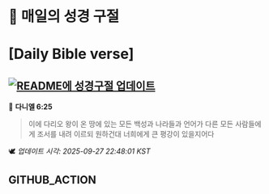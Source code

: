 # 🙏 매일의 성경 구절
# [Daily Bible verse]
## [![README에 성경구절 업데이트](https://github.com/DONGSUKA/first_test/actions/workflows/update-readme-bible.yml/badge.svg)](https://github.com/DONGSUKA/first_test/actions/workflows/update-readme-bible.yml)
<!-- START_BIBLE_VERSE -->
📖 **다니엘 6:25**
> 이에 다리오 왕이 온 땅에 있는 모든 백성과 나라들과 언어가 다른 모든 사람들에게 조서를 내려 이르되 원하건대 너희에게 큰 평강이 있을지어다

🕊️ _업데이트 시각: 2025-09-27 22:48:01 KST_
  <!-- END_BIBLE_VERSE -->
## GITHUB_ACTION

